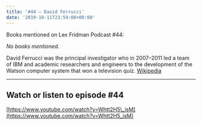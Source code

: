 ```yaml
---
title: '#44 – David Ferrucci'
date: '2019-10-11T23:59:00+00:00'
---
```


Books mentioned on Lex Fridman Podcast #44:

*No books mentioned.*

<!--more-->

David Ferrucci was the principal investigator who in 2007–2011 led a team of IBM and academic researchers and engineers to the development of the Watson computer system that won a television quiz. <a href="https://en.wikipedia.org/wiki/David_Ferrucci" target="_blank">Wikipedia</a>

- - - - - -

## Watch or listen to episode #44

[https://www.youtube.com/watch?v=Whtt2H5\_isM](https://www.youtube.com/watch?v=Whtt2H5_isM)